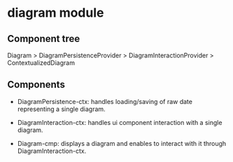 # diagram module

## Component tree

Diagram > DiagramPersistenceProvider > DiagramInteractionProvider > ContextualizedDiagram

## Components

* DiagramPersistence-ctx: handles loading/saving of raw date representing a single diagram.

* DiagramInteraction-ctx: handles ui component interaction with a single diagram.

* Diagram-cmp: displays a diagram and enables to interact with it through DiagramInteraction-ctx.
